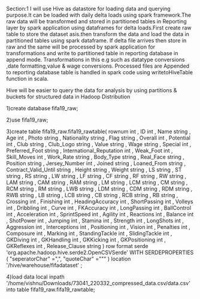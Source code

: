 Section:1
I will use Hive as datastore for loading data and querying purpose.It can be loaded with daily delta loads using spark framework.The raw data will be transformed and stored in partitioned tables in Reporting layer by spark application using dataframes for delta loads.First create raw table to store the dataset asis.then transform the data and load the data in partitioned tables using spark dataframe.
If delta file arrives then store in raw and the same will be processed by spark application for transformations and write to partitioned table in reporting database in append mode.
Transformations in this e.g such as datatype conversions ,date formatting,value & wage conversions.
 Processed files are Appended to reporting database table is handled in spark code using writetoHiveTable function in scala.

Hive will be easier to query the data for analysis by using partitions & buckets for structured data in Hadoop Distribution


1)create database fifa19_raw;

2)use fifa19_raw;


3)create table fifa19_raw.fifa19_rawtable(
rownum int
, ID  int 
, Name   string 
, Age  int 
, Photo   string 
, Nationality   string 
, Flag   string 
, Overall  int 
, Potential  int 
, Club   string 
, Club_Logo   string 
, Value   string 
, Wage   string 
, Special  int 
, Preferred_Foot   string 
, International_Reputation  int 
, Weak_Foot  int 
, Skill_Moves  int 
, Work_Rate   string 
, Body_Type   string 
, Real_Face   string 
, Position   string 
, Jersey_Number  int 
, Joined   string 
, Loaned_From   string 
, Contract_Valid_Until   string 
, Height   string 
, Weight   string 
, LS   string 
, ST   string 
, RS   string 
, LW   string 
, LF   string 
, CF   string 
, RF   string 
, RW   string 
, LAM   string 
, CAM   string 
, RAM   string 
, LM   string 
, LCM   string 
, CM   string 
, RCM   string 
, RM   string 
, LWB   string 
, LDM   string 
, CDM   string 
, RDM   string 
, RWB   string 
, LB   string 
, LCB   string 
, CB   string 
, RCB   string 
, RB   string 
, Crossing  int 
, Finishing  int 
, HeadingAccuracy  int 
, ShortPassing  int 
, Volleys  int 
, Dribbling  int 
, Curve  int 
, FKAccuracy  int 
, LongPassing  int 
, BallControl  int 
, Acceleration  int 
, SprintSpeed  int 
, Agility  int 
, Reactions  int 
, Balance  int 
, ShotPower  int 
, Jumping  int 
, Stamina  int 
, Strength  int 
, LongShots  int 
, Aggression  int 
, Interceptions  int 
, Positioning  int 
, Vision  int 
, Penalties  int 
, Composure  int 
, Marking  int 
, StandingTackle  int 
, SlidingTackle  int 
, GKDiving  int 
, GKHandling  int 
, GKKicking  int 
, GKPositioning  int 
, GKReflexes  int 
, Release_Clause   string 
) 
row format serde 'org.apache.hadoop.hive.serde2.OpenCSVSerde'
WITH SERDEPROPERTIES (
"seperatorChar" ="\,",
"quoteChar" ="\""
)
location '/hive/warehouse/fifadataset' ;



4)load data local inpath '/home/vishnu/Downloads/73041_220332_compressed_data.csv/data.csv' into table fifa19_raw.fifa19_rawtable;














